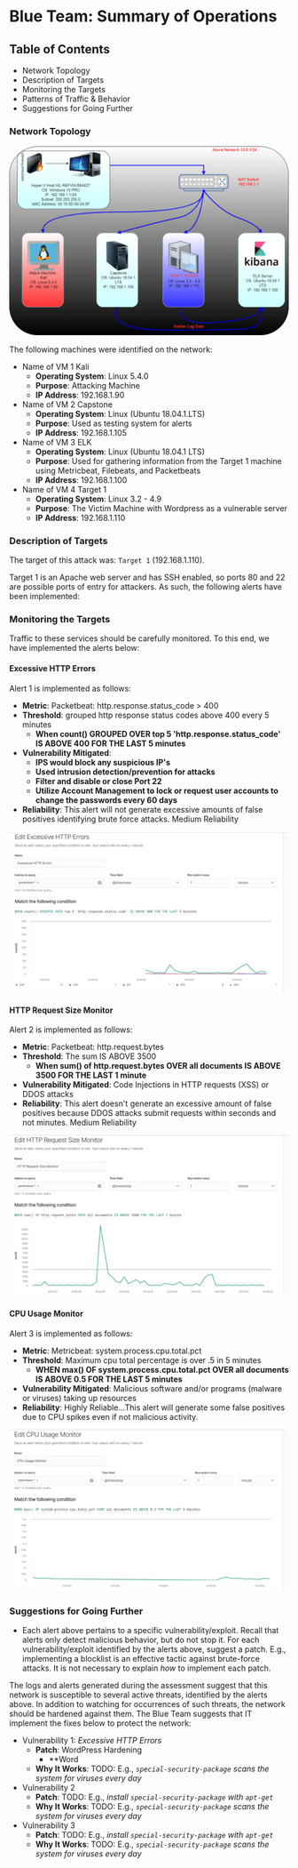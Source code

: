 # Blue Team: Summary of Operations

## Table of Contents
- Network Topology
- Description of Targets
- Monitoring the Targets
- Patterns of Traffic & Behavior
- Suggestions for Going Further

### Network Topology
![Network Topology](https://github.com/crashandmayhem/Final-Project/blob/main/Images/Final%20Project.drawio.png)

The following machines were identified on the network:
- Name of VM 1 Kali
  - **Operating System**: Linux 5.4.0
  - **Purpose**: Attacking Machine
  - **IP Address**: 192.168.1.90
- Name of VM 2 Capstone
  - **Operating System**: Linux (Ubuntu 18.04.1.LTS)
  - **Purpose**: Used as testing system for alerts
  - **IP Address**: 192.168.1.105
- Name of VM 3 ELK
  - **Operating System**: Linux (Ubuntu 18.04.1 LTS)
  - **Purpose**: Used for gathering information from the Target 1 machine using Metricbeat, Filebeats, and Packetbeats
  - **IP Address**: 192.168.1.100
- Name of VM 4 Target 1
  - **Operating System**: Linux 3.2 - 4.9
  - **Purpose**: The Victim Machine with Wordpress as a vulnerable server
  - **IP Address**: 192.168.1.110

### Description of Targets

The target of this attack was: `Target 1` (192.168.1.110).

Target 1 is an Apache web server and has SSH enabled, so ports 80 and 22 are possible ports of entry for attackers. As such, the following alerts have been implemented:

### Monitoring the Targets

Traffic to these services should be carefully monitored. To this end, we have implemented the alerts below:

#### Excessive HTTP Errors

Alert 1 is implemented as follows:
  - **Metric**: Packetbeat: http.response.status_code > 400
  - **Threshold**: grouped http response status codes above 400 every 5 minutes
    - **When count() GROUPED OVER top 5 'http.response.status_code' IS ABOVE 400 FOR THE LAST 5 minutes**
  - **Vulnerability Mitigated**:
    - **IPS would block any suspicious IP's**
    - **Used intrusion detection/prevention for attacks**
    - **Filter and disable or close Port 22**
    - **Utilize Account Management to lock or request user accounts to change the passwords every 60 days**
  - **Reliability**: This alert will not generate excessive amounts of false positives identifying brute force attacks. Medium Reliability 
  
  ![Excessive HTTP](https://github.com/crashandmayhem/Final-Project/blob/main/Images/HTTP%20Errors.png)

#### HTTP Request Size Monitor

Alert 2 is implemented as follows:
  - **Metric**: Packetbeat: http.request.bytes
  - **Threshold**: The sum IS ABOVE 3500
    - **When sum() of http.request.bytes OVER all documents IS ABOVE 3500 FOR THE LAST 1 minute** 
  - **Vulnerability Mitigated**: Code Injections in HTTP requests (XSS) or DDOS attacks
  - **Reliability**: This alert doesn't generate an excessive amount of false positives because DDOS attacks submit requests within seconds and not minutes. Medium Reliability

![HTTP SIZE](https://github.com/crashandmayhem/Final-Project/blob/main/Images/HTTP%20Request%20Size%20Monitor_2.png)

#### CPU Usage Monitor

Alert 3 is implemented as follows:
  - **Metric**: Metricbeat: system.process.cpu.total.pct
  - **Threshold**: Maximum cpu total percentage is over .5 in 5 minutes
    - **WHEN max() OF system.process.cpu.total.pct OVER all documents IS ABOVE 0.5 FOR THE LAST 5 minutes**
  - **Vulnerability Mitigated**: Malicious software and/or programs (malware or viruses) taking up resources
  - **Reliability**: Highly Reliable...This alert will generate some false positives due to CPU spikes even if not malicious activity. 

![CPU Monitor](https://github.com/crashandmayhem/Final-Project/blob/main/Images/CPU%20Usage.png)

### Suggestions for Going Further
 
- Each alert above pertains to a specific vulnerability/exploit. Recall that alerts only detect malicious behavior, but do not stop it. For each vulnerability/exploit identified by the alerts above, suggest a patch. E.g., implementing a blocklist is an effective tactic against brute-force attacks. It is not necessary to explain _how_ to implement each patch.

The logs and alerts generated during the assessment suggest that this network is susceptible to several active threats, identified by the alerts above. In addition to watching for occurrences of such threats, the network should be hardened against them. The Blue Team suggests that IT implement the fixes below to protect the network:
- Vulnerability 1: _Excessive HTTP Errors_
  - **Patch**: WordPress Hardening
    - **Word
  - **Why It Works**: TODO: E.g., _`special-security-package` scans the system for viruses every day_
- Vulnerability 2
  - **Patch**: TODO: E.g., _install `special-security-package` with `apt-get`_
  - **Why It Works**: TODO: E.g., _`special-security-package` scans the system for viruses every day_
- Vulnerability 3
  - **Patch**: TODO: E.g., _install `special-security-package` with `apt-get`_
  - **Why It Works**: TODO: E.g., _`special-security-package` scans the system for viruses every day_
